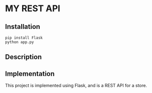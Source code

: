 # MY REST API

## Installation

```
pip install Flask
python app.py
```


## Description

## Implementation

This project is implemented using Flask, and is a REST API for a store.
